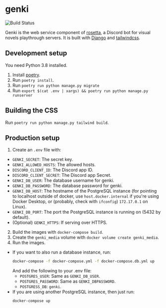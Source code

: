 # genki

![Build Status](https://github.com/SciADV-Community/genki/workflows/CI%20%26%20CD/badge.svg)

Genki is the web service component of [rosetta](https://github.com/SciADV-Community/rosetta), a Discord bot for visual novels playthrough servers. It is built with [Django](https://www.djangoproject.com/) and [tailwindcss](https://tailwindcss.com/).

## Development setup

You need Python 3.8 installed.

1. Install [poetry](https://python-poetry.org/).
2. Run `poetry install`.
3. Run `poetry run python manage.py migrate` 
4. Run `export $(cat .env | xargs) && poetry run python manage.py runserver`

## Building the CSS

Run `poetry run python manage.py tailwind build`.

## Production setup

1. Create an `.env` file with:
  - `GENKI_SECRET`: The secret key.
  - `GENKI_ALLOWED_HOSTS`: The allowed hosts.
  - `DISCORD_CLIENT_ID`: The Discord app ID.
  - `DISCORD_CLIENT_SECRET`: The Discord app Secret.
  - `GENKI_DB_USER`: The database username for genki.
  - `GENKI_DB_PASSWORD`: The database password for genki.
  - `GENKI_DB_HOST`: The hostname of the PostgreSQL instance (for pointing to localhost outside of docker, use `host.docker.internal` if you're using Docker Desktop, or (probably, check with `ifconfig`) `172.17.0.1` on Linux).
  - `GENKI_DB_PORT`: The port the PostgreSQL instance is running on (5432 by default).
  - (Optional) `GENKI_HTTPS`: If serving over HTTPS.
2. Build the images with `docker-compose build`. 
4. Create the `genki_media` volume with `docker volume create genki_media`.
5. Run the images.
  - If you want to also run a database instance, run:
    ```sh
    docker-compose -f docker-compose.yml -f docker-compose.db.yml up
    ```
    And add the following to your .env file:
    - `POSTGRES_USER`: Same as `GENKI_DB_USER`.
    - `POSTGRES_PASSWORD`: Same as `GENKI_DBPASSWORD`.
    - `POSTGRESS_DB`: `genki`.
  - If you are using another PostgreSQL instance, then just run:
    ```sh
    docker-compose up
    ```
